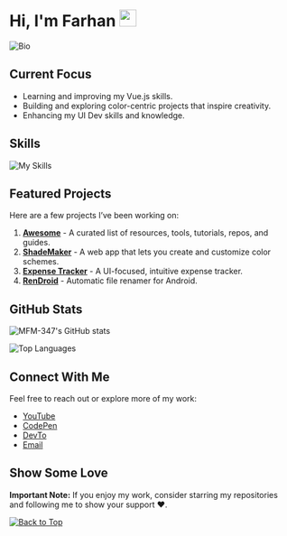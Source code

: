 <div id="top"></div>

# Hi, I'm Farhan  <img src="https://user-images.githubusercontent.com/72663882/171687151-bb31c996-c9d2-49c8-b593-734946893b23.gif" alt="waving hand gif" aria-hidden="true" width="30px" />

![Bio](https://readme-typing-svg.demolab.com?font=Fira+Code&duration=4000&pause=1000&color=7F39CD&width=435&lines=I'm+a+passionate+Vue.js+dev+and;fascinated+by+color-themed+projects.)

## Current Focus
- Learning and improving my Vue.js skills.
- Building and exploring color-centric projects that inspire creativity.
- Enhancing my UI Dev skills and knowledge.

## Skills
![My Skills](https://skillicons.dev/icons?i=html,css,js,tailwind,bootstrap,md,vite,vue,py&theme=dark)

## Featured Projects
Here are a few projects I’ve been working on:
1. **[Awesome](https://github.com/MFM-347/Awesome)** - A curated list of resources, tools, tutorials, repos, and guides.
2. **[ShadeMaker](https://github.com/MFM-347/shademaker)** - A web app that lets you create and customize color schemes.
2. **[Expense Tracker](https://github.com/MFM-347/Vue-Expense-Tracker)** - A UI-focused, intuitive expense tracker.
4. **[RenDroid](https://github.com/MFM-347/RenDroid)** - Automatic file renamer for Android.

## GitHub Stats

![MFM-347's GitHub stats](https://github-readme-stats.vercel.app/api?username=mfm-347&show_icons=true&theme=midnight-purple)

![Top Languages](https://github-readme-mwendwa.vercel.app/api/top-langs/?username=MFM-347&theme=midnight-purple)

## Connect With Me
Feel free to reach out or explore more of my work:
- [YouTube](https://www.youtube.com/@T4C-347)
- [CodePen](https://codepen.io/MFM-347)
- [DevTo](https://dev.to/mfm347)
- [Email](mailto:madnifm347@outlook.com)

## Show Some Love
**Important Note:** If you enjoy my work, consider starring my repositories and following me to show your support ❤️.

[![Back to Top](https://img.shields.io/badge/-BACK_TO_TOP-000000?style=flat-square&labelColor=7F39CD)](#top)
